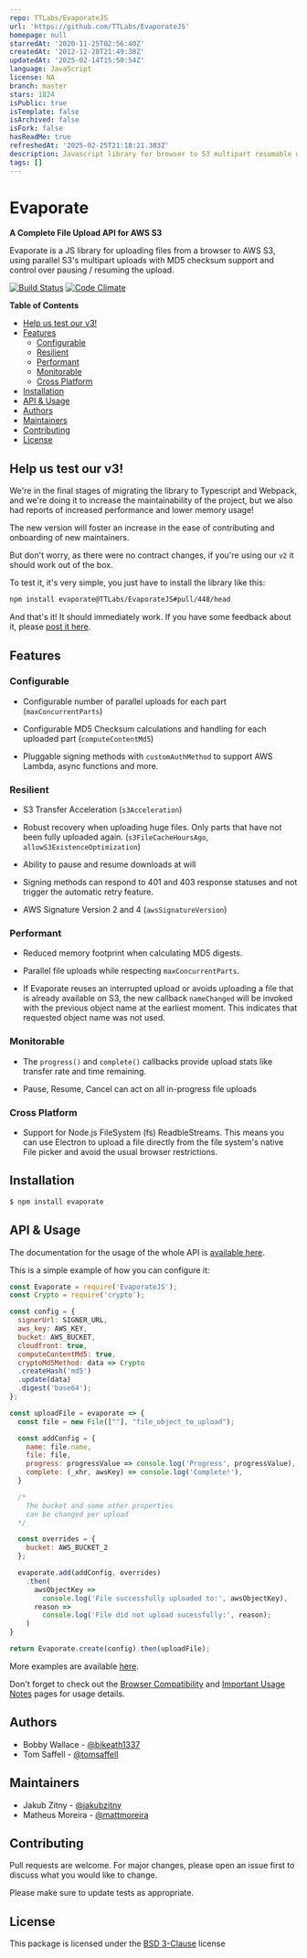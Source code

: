 ```yaml
---
repo: TTLabs/EvaporateJS
url: 'https://github.com/TTLabs/EvaporateJS'
homepage: null
starredAt: '2020-11-25T02:56:40Z'
createdAt: '2012-12-20T21:49:38Z'
updatedAt: '2025-02-14T15:50:54Z'
language: JavaScript
license: NA
branch: master
stars: 1824
isPublic: true
isTemplate: false
isArchived: false
isFork: false
hasReadMe: true
refreshedAt: '2025-02-25T21:18:21.383Z'
description: Javascript library for browser to S3 multipart resumable uploads
tags: []
---
```


# Evaporate

**A Complete File Upload API for AWS S3**

Evaporate is a JS library for uploading files from a browser to
AWS S3, using parallel S3's multipart uploads with MD5 checksum support
and control over pausing / resuming the upload.

[![Build Status](https://travis-ci.org/bikeath1337/EvaporateJS.svg?branch=master)](https://travis-ci.org/bikeath1337/EvaporateJS)
[![Code Climate](https://codeclimate.com/github/TTLabs/EvaporateJS/badges/gpa.svg)](https://codeclimate.com/github/TTLabs/EvaporateJS)

**Table of Contents**

- [Help us test our v3!](#help-us-test-our-v3)
- [Features](#features)
  - [Configurable](#configurable)
  - [Resilient](#resilient)
  - [Performant](#performant)
  - [Monitorable](#monitorable)
  - [Cross Platform](#cross-platform)
- [Installation](#installation)
- [API & Usage](#api--usage)
- [Authors](#authors)
- [Maintainers](#maintainers)
- [Contributing](#contributing)
- [License](#license)

## Help us test our v3!

We're in the final stages of migrating the library to Typescript and Webpack, and we're doing it to increase the maintainability of the project, but we also had reports of increased performance and lower memory usage!

The new version will foster an increase in the ease of contributing and onboarding of new maintainers.

But don't worry, as there were no contract changes, if you're using our `v2` it should work out of the box.

To test it, it's very simple, you just have to install the library like this:

```bash
npm install evaporate@TTLabs/EvaporateJS#pull/448/head
```

And that's it! It should immediately work. If you have some feedback about it, please [post it here](https://github.com/TTLabs/EvaporateJS/pull/448).

## Features

### Configurable

- Configurable number of parallel uploads for each part (`maxConcurrentParts`)

- Configurable MD5 Checksum calculations and handling for each uploaded
  part (`computeContentMd5`)

- Pluggable signing methods with `customAuthMethod` to support AWS Lambda, async functions and more.

### Resilient

- S3 Transfer Acceleration (`s3Acceleration`)

- Robust recovery when uploading huge files. Only parts that
  have not been fully uploaded again. (`s3FileCacheHoursAgo`, `allowS3ExistenceOptimization`)

- Ability to pause and resume downloads at will

- Signing methods can respond to 401 and 403 response statuses and not trigger the automatic retry feature.

- AWS Signature Version 2 and 4 (`awsSignatureVersion`)

### Performant

- Reduced memory footprint when calculating MD5 digests.

- Parallel file uploads while respecting `maxConcurrentParts`.

- If Evaporate reuses an interrupted upload or avoids uploading a file that is already available on S3, the new
  callback `nameChanged` will be invoked with the previous object name at the earliest moment. This indicates
  that requested object name was not used.

### Monitorable

- The `progress()` and `complete()` callbacks provide upload stats like transfer rate and time remaining.

- Pause, Resume, Cancel can act on all in-progress file uploads

### Cross Platform

- Support for Node.js FileSystem (fs) ReadbleStreams. This means you can use Electron to upload a file directly from
  the file system's native File picker and avoid the usual browser restrictions.

## Installation

```bash
$ npm install evaporate
```

## API & Usage

The documentation for the usage of the whole API is [available here](https://github.com/TTLabs/EvaporateJS/wiki/API).

This is a simple example of how you can configure it:

```javascript
const Evaporate = require('EvaporateJS');
const Crypto = require('crypto');

const config = {
  signerUrl: SIGNER_URL,
  aws_key: AWS_KEY,
  bucket: AWS_BUCKET,
  cloudfront: true,
  computeContentMd5: true,
  cryptoMd5Method: data => Crypto
  .createHash('md5')
  .update(data)
  .digest('base64');
};

const uploadFile = evaporate => {
  const file = new File([""], "file_object_to_upload");

  const addConfig = {
    name: file.name,
    file: file,
    progress: progressValue => console.log('Progress', progressValue),
    complete: (_xhr, awsKey) => console.log('Complete!'),
  }

  /*
    The bucket and some other properties
    can be changed per upload
  */

  const overrides = {
    bucket: AWS_BUCKET_2
  };

  evaporate.add(addConfig, overrides)
    .then(
      awsObjectKey =>
        console.log('File successfully uploaded to:', awsObjectKey),
      reason =>
        console.log('File did not upload sucessfully:', reason);
    )
}

return Evaporate.create(config).then(uploadFile);
```

More examples are available [here](https://github.com/TTLabs/EvaporateJS/wiki/Examples).

Don't forget to check out the [Browser Compatibility](https://github.com/TTLabs/EvaporateJS/wiki/Browser-Compatibility) and [Important Usage Notes](https://github.com/TTLabs/EvaporateJS/wiki/Important-Usage-Notes) pages for usage details.

## Authors

- Bobby Wallace - [@bikeath1337](http://github.com/bikeath1337)
- Tom Saffell - [@tomsaffell](http://github.com/tomsaffell)

## Maintainers

- Jakub Zitny - [@jakubzitny](http://github.com/jakubzitny)
- Matheus Moreira - [@mattmoreira](http://github.com/mattmoreira)

## Contributing

Pull requests are welcome. For major changes, please open an issue first to discuss what you would like to change.

Please make sure to update tests as appropriate.

## License

This package is licensed under the [BSD 3-Clause](http://opensource.org/licenses/BSD-3-Clause) license
